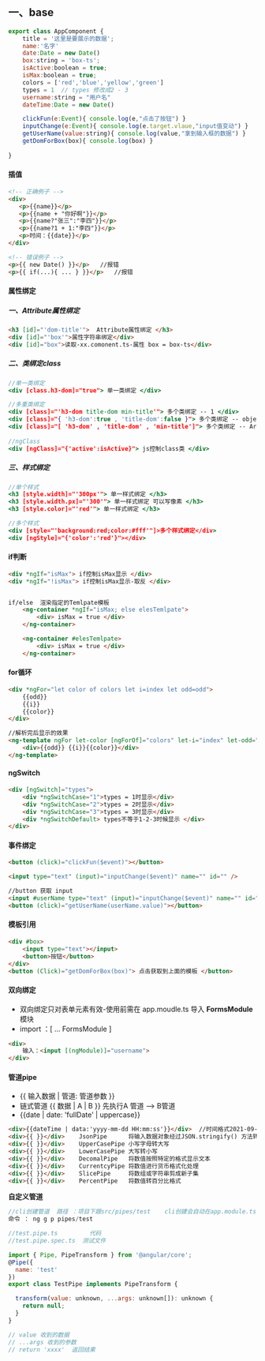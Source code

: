 ## 一、base

```javascript
export class AppComponent {
    title = '这里是要展示的数据';
    name:'名字'
    date:Date = new Date()
    box:string = 'box-ts';
    isActive:boolean = true;
    isMax:boolean = true;
    colors = ['red','blue','yellow','green']
	types = 1  // types 修改成2 - 3 
	username:string = "用户名"
	dateTime:Date = new Date()  

    clickFun(e:Event){ console.log(e,"点击了按钮") }
	inputChange(e:Event){ console.log(e.target.vlaue,"input值变动") }
	getUserName(value:string){ console.log(value,"拿到输入框的数据") }
	getDomForBox(box){ console.log(box) }
            
}
```



<!-- tabs:start -->

#### **插值**

```html
<!-- 正确例子 -->
<div>
   <p>{{name}}</p>
   <p>{{name + "你好啊"}}</p>
   <p>{{name?"张三":"李四"}}</p>
   <p>{{name?1 + 1:"李四"}}</p>
   <p>时间：{{date}}</p>
</div>

<!-- 错误例子 -->
<p>{{ new Date() }}</p>   //报错
<p>{{ if(...){ ... } }}</p>   //报错
```

#### **属性绑定**

##### 一、Attribute属性绑定

```html
<h3 [id]="'dom-title'">  Attribute属性绑定 </h3>
<div [id]="'box'">属性字符串绑定</div>
<div [id]="box">读取-xx.comonent.ts-属性 box = box-ts</div>

```

##### 二、类绑定class

```jsx
//单一类绑定
<div [class.h3-dom]="true"> 单一类绑定 </div>

//多重类绑定
<div [class]="'h3-dom title-dom min-title'"> 多个类绑定 -- 1 </div>
<div [class]="{ 'h3-dom':true , 'title-dom':false }"> 多个类绑定 -- object对象 </div>
<div [class]="[ 'h3-dom' , 'title-dom' , 'min-title']"> 多个类绑定 -- Array数组 </div>
    
//ngClass
<div [ngClass]="{'active':isActive}"> js控制class类 </div>

```

##### 三、样式绑定

```jsx
//单个样式
<h3 [style.width]="'300px'"> 单一样式绑定 </h3>
<h3 [style.width.px]="'300'"> 单一样式绑定 可以写像素 </h3>
<h3 [style.color]="'red'"> 单一样式绑定 </h3>

//多个样式
<div [style="'background:red;color:#fff'"]>多个样式绑定</div>
<div [ngStyle]="{'color':'red'}"></div>
```

#### **if判断**

```html
<div *ngIf="isMax"> if控制isMax显示 </div>
<div *ngIf="!isMax"> if控制isMax显示-取反 </div>


if/else  渲染指定的Temlpate模板
    <ng-container *ngIf="isMax; else elesTemlpate">
        <div> isMax = true </div>
    </ng-container>

    <ng-container #elesTemlpate>
        <div> isMax = true </div>
    </ng-container>
```

#### **for循环**

```html
<div *ngFor="let color of colors let i=index let odd=odd">
    {{odd}}
    {{i}}
    {{color}}
</div>

//解析完后显示的效果
<ng-template ngFor let-color [ngForOf]="colors" let-i="index" let-odd="odd">
    <div>{{odd}} {{i}}{{color}}</div>
</ng-template>
```

#### **ngSwitch**

```html
<div [ngSwitch]="types">
    <div *ngSwitchCase="1">types = 1时显示</div>
    <div *ngSwitchCase="2">types = 2时显示</div>
    <div *ngSwitchCase="3">types = 3时显示</div>
    <div *ngSwitchDefault> types不等于1-2-3时候显示 </div>
</div>
```

#### **事件绑定**

```html
<button (click)="clickFun($event)"></button>

<input type="text" (input)="inputChange($event)" name="" id="" />

//button 获取 input 
<input #userName type="text" (input)="inputChange($event)" name="" id="" />   //#userName模板引用变量
<button (click)="getUserName(userName.value)"></button>
```

#### **模板引用**

```html
<div #box>
    <input type="text"></input>
    <button>按钮</button>
</div>
<button (Click)="getDomForBox(box)"> 点击获取到上面的模板 </button>
```

#### **双向绑定**

- 双向绑定只对表单元素有效-使用前需在 app.moudle.ts 导入 **FormsModule** 模块
- import ：[  ... FormsModule  ]

```html
<div>
    输入：<input [(ngModule)]="username">
</div>
```

#### **管道pipe**

- {{ 输入数据 | 管道: 管道参数 }}
- 链式管道 {{ 数据 | A | B }} 先执行A 管道 --> B管道
- {{date | date: 'fullDate' | uppercase}}

```html
<div>{{dateTime | data:'yyyy-mm-dd HH:mm:ss'}}</div>  //时间格式2021-09-12 15:19:00
<div>{{ }}</div>    JsonPipe      将输入数据对象经过JSON.stringify() 方法转换后输出对象的字符串
<div>{{ }}</div>    UpperCasePipe 小写字母转大写
<div>{{ }}</div>    LowerCasePipe 大写转小写
<div>{{ }}</div>    DecomalPipe   将数值按照特定的格式显示文本
<div>{{ }}</div>    CurrentcyPipe 将数值进行货币格式化处理
<div>{{ }}</div>    SlicePipe     将数组或字符串剪成新子集
<div>{{ }}</div>    PercentPipe   将数值转百分比格式
```

**自定义管道**

```javascript
//cli创建管道  路径 ：项目下跟src/pipes/test    cli创建会自动在app.module.ts 中引入 declarations：{ TestPipe }
命令 ： ng g p pipes/test    

//test.pipe.ts         代码
//test.pipe.spec.ts  测试文件
```

```javascript
import { Pipe, PipeTransform } from '@angular/core';
@Pipe({
  name: 'test'
})
export class TestPipe implements PipeTransform {

  transform(value: unknown, ...args: unknown[]): unknown {
    return null;
  }
}

// value 收到的数据
// ...args 收到的参数
// return 'xxxx'  返回结果
```



<!-- tabs:end -->

